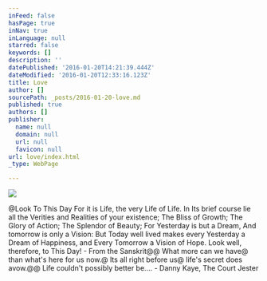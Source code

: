 ```yaml
---
inFeed: false
hasPage: true
inNav: true
inLanguage: null
starred: false
keywords: []
description: ''
datePublished: '2016-01-20T14:21:39.444Z'
dateModified: '2016-01-20T12:33:16.123Z'
title: Love
author: []
sourcePath: _posts/2016-01-20-love.md
published: true
authors: []
publisher:
  name: null
  domain: null
  url: null
  favicon: null
url: love/index.html
_type: WebPage

---
```

![](https://the-grid-user-content.s3-us-west-2.amazonaws.com/720c2b03-f490-406f-9fbf-22c5132e6860.jpg)

@Look To This Day For it is Life, the very Life of Life. In Its brief course lie all the Verities and Realities of your existence; The Bliss of Growth; The Glory of Action; The Splendor of Beauty; For Yesterday is but a Dream, And tomorrow is only a Vision: But Today well lived makes every Yesterday a Dream of Happiness, and Every Tomorrow a Vision of Hope. Look well, therefore, to This Day! - From the Sanskrit@@
What more can we have@
than what's here for us now.@
Its all right before us@
life's secret does avow.@@
Life couldn't possibly better be.... - Danny Kaye, The Court Jester